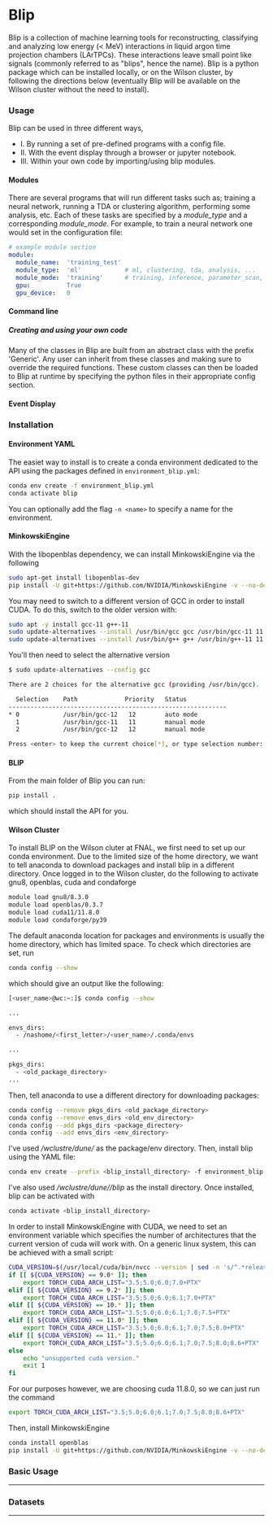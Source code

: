 # Blip

Blip is a collection of machine learning tools for reconstructing, classifying and analyzing low energy (< MeV) interactions in liquid argon time projection chambers (LArTPCs).  These interactions leave small point like signals (commonly referred to as "blips", hence the name). Blip is a python package which can be installed locally, or on the Wilson cluster, by following the directions below (eventually Blip will be available on the Wilson cluster without the need to install).

### Usage
Blip can be used in three different ways, 
   - I.   By running a set of pre-defined programs with a config file.
   - II.  With the event display through a browser or jupyter notebook.
   - III. Within your own code by importing/using blip modules.

#### Modules
There are several programs that will run different tasks such as; training a neural network, running a TDA or clustering algorithm, performing some analysis, etc.  Each of these tasks are specified by a *module_type* and a corresponding *module_mode*.  For example, to train a neural network one would set in the configuration file:
```yaml
# example module section
module:
  module_name:  'training_test'
  module_type:  'ml'            # ml, clustering, tda, analysis, ...
  module_mode:  'training'      # training, inference, parameter_scan, ...
  gpu:          True
  gpu_device:   0
```
#### Command line


##### Creating and using your own code
Many of the classes in Blip are built from an abstract class with the prefix 'Generic'.  Any user can inherit from these classes and making sure to override the required functions.  These custom classes can then be loaded to Blip at runtime by specifying the python files in their appropriate config section.


#### Event Display

### Installation

<!-- #### Conda/Pip
Assuming you have CUDA >= 11.8 installed, the easiest way to start from scratch is to use anaconda together with pip.  First, create a new anaconda environment using python version 3.9
```bash
conda create -n blip python=3.10
```
I've used the name *blip* for the anaconda environment.  Once this is set up, activate the environment,
```bash
conda activate blip
```
and then install torch.
```bash
conda install pytorch torchvision torchaudio pytorch-cuda=11.7 -c pytorch -c nvidia
```
Another large pytorch library we will need is pytorch geometric, which can be installed similarly with
```bash
conda install pyg -c pyg
```
Finally, we install several other dependecies,
```bash
conda install matplotlib pyyaml pandas seaborn
conda install -c nvidia cuda
pip install uproot
``` -->

#### Environment YAML
The easiet way to install is to create a conda environment dedicated to the API using the packages defined in ``environment_blip.yml``:
```bash
conda env create -f environment_blip.yml
conda activate blip
```
You can optionally add the flag ``-n <name>`` to specify a name for the environment.

#### MinkowskiEngine
With the libopenblas dependency, we can install MinkowskiEngine via the following
```bash
sudo apt-get install libopenblas-dev
pip install -U git+https://github.com/NVIDIA/MinkowskiEngine -v --no-deps --install-option="--blas_include_dirs=${CONDA_PREFIX}/include" --install-option="--blas=openblas"
```

You may need to switch to a different version of GCC in order to install CUDA.  To do this, switch to the older version with:
```bash
sudo apt -y install gcc-11 g++-11
sudo update-alternatives --install /usr/bin/gcc gcc /usr/bin/gcc-11 11
sudo update-alternatives --install /usr/bin/g++ g++ /usr/bin/g++-11 11
```
You'll then need to select the alternative version
```bash
$ sudo update-alternatives --config gcc

There are 2 choices for the alternative gcc (providing /usr/bin/gcc).

  Selection    Path             Priority   Status
------------------------------------------------------------
* 0            /usr/bin/gcc-12   12        auto mode
  1            /usr/bin/gcc-11   11        manual mode
  2            /usr/bin/gcc-12   12        manual mode

Press <enter> to keep the current choice[*], or type selection number: 1
```

#### BLIP
From the main folder of Blip you can run:
```bash
pip install .
```
which should install the API for you.

#### Wilson Cluster
To install BLIP on the Wilson cluter at FNAL, we first need to set up our conda environment.  Due to the limited size of the home directory, we want to tell anaconda to download packages and install blip in a different directory.  Once logged in to the Wilson cluster, do the following to activate gnu8, openblas, cuda and condaforge
```bash
module load gnu8/8.3.0
module load openblas/0.3.7
module load cuda11/11.8.0
module load condaforge/py39
```

The default anaconda location for packages and environments is usually the home directory, which has limited space.  To check which directories are set, run
```bash
conda config --show
```
which should give an output like the following:
```bash
[<user_name>@wc:~:]$ conda config --show

...

envs_dirs:
  - /nashome/<first_letter>/<user_name>/.conda/envs

...

pkgs_dirs:
  - <old_package_directory>
...
```

Then, tell anaconda to use a different directory for downloading packages:
```bash
conda config --remove pkgs_dirs <old_package_directory>
conda config --remove envs_dirs <old_env_directory>
conda config --add pkgs_dirs <package_directory>
conda config --add envs_dirs <env_directory>
```
I've used */wclustre/dune/<username>* as the package/env directory.  Then, install blip using the YAML file:
```bash
conda env create --prefix <blip_install_directory> -f environment_blip.yml
```

I've also used */wclustre/dune/<username>/blip* as the install directory.  Once installed, blip can be activated with
```bash
conda activate <blip_install_directory>
```
In order to install MinkowskiEngine with CUDA, we need to set an environment variable which specifies the number of architectures that the current version of cuda will work with.  On a generic linux system, this can be achieved with a small script:
```bash
CUDA_VERSION=$(/usr/local/cuda/bin/nvcc --version | sed -n 's/^.*release \([0-9]\+\.[0-9]\+\).*$/\1/p')
if [[ ${CUDA_VERSION} == 9.0* ]]; then
    export TORCH_CUDA_ARCH_LIST="3.5;5.0;6.0;7.0+PTX"
elif [[ ${CUDA_VERSION} == 9.2* ]]; then
    export TORCH_CUDA_ARCH_LIST="3.5;5.0;6.0;6.1;7.0+PTX"
elif [[ ${CUDA_VERSION} == 10.* ]]; then
    export TORCH_CUDA_ARCH_LIST="3.5;5.0;6.0;6.1;7.0;7.5+PTX"
elif [[ ${CUDA_VERSION} == 11.0* ]]; then
    export TORCH_CUDA_ARCH_LIST="3.5;5.0;6.0;6.1;7.0;7.5;8.0+PTX"
elif [[ ${CUDA_VERSION} == 11.* ]]; then
    export TORCH_CUDA_ARCH_LIST="3.5;5.0;6.0;6.1;7.0;7.5;8.0;8.6+PTX"
else
    echo "unsupported cuda version."
    exit 1
fi
```

For our purposes however, we are choosing cuda 11.8.0, so we can just run the command
```bash
export TORCH_CUDA_ARCH_LIST="3.5;5.0;6.0;6.1;7.0;7.5;8.0;8.6+PTX"
```

Then, install MinkowskiEngine
```bash
conda install openblas
pip install -U git+https://github.com/NVIDIA/MinkowskiEngine -v --no-deps --install-option="--blas_include_dirs=${CONDA_PREFIX}/include" --install-option="--blas=openblas" --install-option="--force_cuda"
```

### Basic Usage
---------------


### Datasets
------------

  <!-- One immediate way of addressing this is to come up with a common format for expressing datasets.  We can do this by imposing a set of constraints on how a dataset should be expressed in memory, which for now is done by creating a compressed numpy file (.npz) with the following minimal set of arrays:

```python

events = np.random.normal(0,1,1000) # random array of values
classes = np.ones((1000,1))
weights = np.ones((1000,1))
class_weights = np.ones((1000,1))

# dictionary containing meta data
event_meta = {
    "who_created":  "none",
    "when_created": "end_of_time",
    "where_created":"the_void",
    "num_events":   len(events), 
    "features":     {"x": 0},
    "classes":      {"y": 0},
    "sample_weights":{"w": 0},
    "class_weights":{"c": 0},
}

np.savez(
    "compressed_file.npz",
    meta=event_meta,
    event_features=features,
    event_classes=classes,
    event_sample_weights=weights,
    event_class_weights=class_weights,
)
```
Here we have a set of arrays containing **features** (events), **classes** (classes), **sample_weights** (weights) and **class_weights** (class_weights), as well as a dictionary **meta** which contains information about who/when/where the dataset was created, as well as the number of events and a set of dictionaries describing the various items in the arrays.  Everything but the **sample_weights** and **class_weights** items are required in the meta dictionary, which will be checked whenever a dataset is loaded from an .npz file. -->
